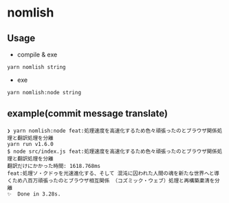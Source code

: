 # nomlish

## Usage

- compile & exe
```
yarn nomlish string
```

- exe
```
yarn nomlish:node string
```

## example(commit message translate)
```
❯ yarn nomlish:node feat:処理速度を高速化するため色々頑張ったのとブラウザ関係処理と翻訳処理を分離
yarn run v1.6.0
$ node src/index.js feat:処理速度を高速化するため色々頑張ったのとブラウザ関係処理と翻訳処理を分離
翻訳だけにかかった時間: 1618.768ms
feat:処理ソ・クドゥを光速進化する、そして 混沌に囚われた人間の魂を新たな世界へと導くため八百万頑張ったのとブラウザ相互関係 （コズミック・ウェブ）処理と再構築粛清を分離
✨  Done in 3.28s.
```